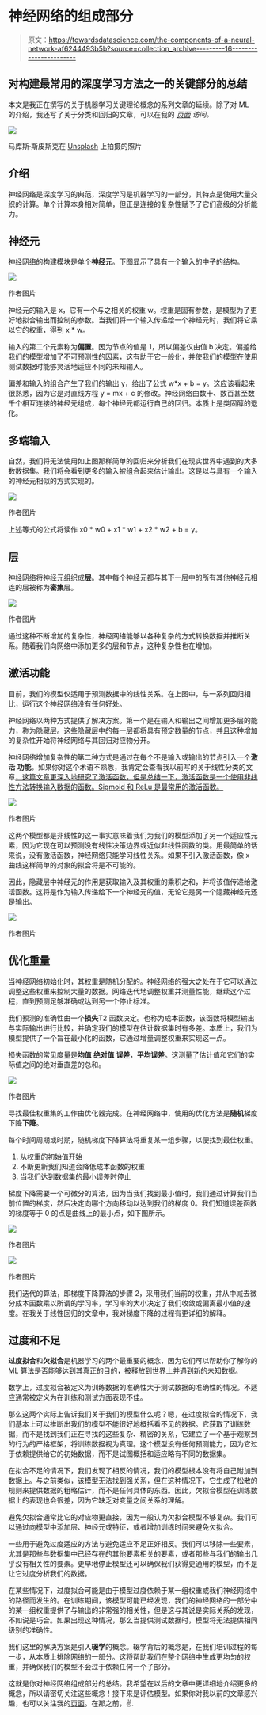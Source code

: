 # 神经网络的组成部分

> 原文：<https://towardsdatascience.com/the-components-of-a-neural-network-af6244493b5b?source=collection_archive---------16----------------------->

## 对构建最常用的深度学习方法之一的关键部分的总结

本文是我正在撰写的关于机器学习关键理论概念的系列文章的延续。除了对 ML 的介绍，我还写了关于分类和回归的文章，可以在我的 [*页面*](https://dhruva-krishna.medium.com/) *访问。*

![](img/19041989cd13c44b87eee8ed771dffef.png)

马库斯·斯皮斯克在 [Unsplash](https://unsplash.com/s/photos/neural-network?utm_source=unsplash&utm_medium=referral&utm_content=creditCopyText) 上拍摄的照片

## 介绍

神经网络是深度学习的典范，深度学习是机器学习的一部分，其特点是使用大量交织的计算。单个计算本身相对简单，但正是连接的复杂性赋予了它们高级的分析能力。

## 神经元

神经网络的构建模块是单个**神经元**。下图显示了具有一个输入的中子的结构。

![](img/0cd16551248e455774133ef66f6d710a.png)

作者图片

神经元的输入是 x，它有一个与之相关的权重 w。权重是固有参数，是模型为了更好地拟合输出而控制的参数。当我们将一个输入传递给一个神经元时，我们将它乘以它的权重，得到 x * w。

输入的第二个元素称为**偏置**。因为节点的值是 1，所以偏差仅由值 b 决定。偏差给我们的模型增加了不可预测性的因素，这有助于它一般化，并使我们的模型在使用测试数据时能够灵活地适应不同的未知输入。

偏差和输入的组合产生了我们的输出 y，给出了公式 w*x + b = y。这应该看起来很熟悉，因为它是对直线方程 y = mx + c 的修改。神经网络由数十、数百甚至数千个相互连接的神经元组成，每个神经元都运行自己的回归。本质上是类固醇的退化。

## 多端输入

自然，我们将无法使用如上图那样简单的回归来分析我们在现实世界中遇到的大多数数据集。我们将会看到更多的输入被组合起来估计输出。这是以与具有一个输入的神经元相似的方式实现的。

![](img/b77153e822839c2ca83ce1d41527ee73.png)

作者图片

上述等式的公式将读作 x0 * w0 + x1 * w1 + x2 * w2 + b = y。

## 层

神经网络将神经元组织成**层**。其中每个神经元都与其下一层中的所有其他神经元相连的层被称为**密集**层。

![](img/71221f949c19d4732a8f146ec6ff1903.png)

作者图片

通过这种不断增加的复杂性，神经网络能够以各种复杂的方式转换数据并推断关系。随着我们向网络中添加更多的层和节点，这种复杂性也在增加。

## 激活功能

目前，我们的模型仅适用于预测数据中的线性关系。在上图中，与一系列回归相比，运行这个神经网络没有任何好处。

神经网络以两种方式提供了解决方案。第一个是在输入和输出之间增加更多层的能力，称为隐藏层。这些隐藏层中的每一层都将具有预定数量的节点，并且这种增加的复杂性开始将神经网络与其回归对应物分开。

神经网络增加复杂性的第二种方式是通过在每个不是输入或输出的节点引入一个**激活** **功能**。如果你对这个术语不熟悉，我肯定会查看我以前写的关于线性分类的文章[，这篇文章更深入地研究了激活函数，但是总结一下，激活函数是一个使用非线性方法转换输入数据的函数。Sigmoid 和 ReLu 是最常用的激活函数。](/a-look-at-the-maths-behind-linear-classification-166e99a9e5fb)

![](img/2ee2fd9ad6d6cb245c6ee1c1069fec2e.png)

作者图片

这两个模型都是非线性的这一事实意味着我们为我们的模型添加了另一个适应性元素，因为它现在可以预测没有线性决策边界或近似非线性函数的类。用最简单的话来说，没有激活函数，神经网络只能学习线性关系。如果不引入激活函数，像 x 曲线这样简单的对象的拟合将是不可能的。

因此，隐藏层中神经元的作用是获取输入及其权重的乘积之和，并将该值传递给激活函数。这将是作为输入传递给下一个神经元的值，无论它是另一个隐藏神经元还是输出。

![](img/7361f4b4236638c4b31e0345590a8958.png)

作者图片

## 优化重量

当神经网络初始化时，其权重是随机分配的。神经网络的强大之处在于它可以通过调整这些权重来控制大量的数据。网络迭代地调整权重并测量性能，继续这个过程，直到预测足够准确或达到另一个停止标准。

我们预测的准确性由一个**损失**T2 函数决定。也称为成本函数，该函数将模型输出与实际输出进行比较，并确定我们的模型在估计数据集时有多差。本质上，我们为模型提供了一个旨在最小化的函数，它通过增量调整权重来实现这一点。

损失函数的常见度量是**均值** **绝对值** **误差**，**平均误差**。这测量了估计值和它们的实际值之间的绝对垂直差的总和。

![](img/d20b03e559902c4ceb8b4cfeffaf9413.png)

作者图片

寻找最佳权重集的工作由优化器完成。在神经网络中，使用的优化方法是**随机**梯度下降**下降**。

每个时间周期或时期，随机梯度下降算法将重复某一组步骤，以便找到最佳权重。

1.  从权重的初始值开始
2.  不断更新我们知道会降低成本函数的权重
3.  当我们达到数据集的最小误差时停止

梯度下降需要一个可微分的算法，因为当我们找到最小值时，我们通过计算我们当前位置的梯度，然后决定向哪个方向移动以达到我们的梯度 0。我们知道误差函数的梯度等于 0 的点是曲线上的最小点，如下图所示。

![](img/ae9d61afda7f30f821e18e779a133b36.png)

作者图片

![](img/31f28c9f70a557bfc11cbd1d59e0e2b8.png)

作者图片

我们迭代的算法，即梯度下降算法的步骤 2，采用我们当前的权重，并从中减去微分成本函数乘以所谓的学习率，学习率的大小决定了我们收敛或偏离最小值的速度。在我关于线性回归的文章中，我对梯度下降的过程有更详细的解释。

## 过度和不足

**过度拟合**和**欠拟合**是机器学习的两个最重要的概念，因为它们可以帮助你了解你的 ML 算法是否能够达到其真正的目的，被释放到世界上并遇到新的未知数据。

数学上，过度拟合被定义为训练数据的准确性大于测试数据的准确性的情况。不适应通常被定义为在训练和测试方面表现不佳。

那么这两个实际上告诉我们关于我们的模型什么呢？嗯，在过度拟合的情况下，我们基本上可以推断出我们的模型不能很好地概括看不见的数据。它获取了训练数据，而不是找到我们正在寻找的这些复杂、精密的关系，它建立了一个基于观察到的行为的严格框架，将训练数据视为真理。这个模型没有任何预测能力，因为它过于依赖提供给它的初始数据，而不是试图概括和适应略有不同的数据集。

在拟合不足的情况下，我们发现了相反的情况，我们的模型根本没有将自己附加到数据上。与之前类似，该模型无法找到强关系，但在这种情况下，它生成了松散的规则来提供数据的粗略估计，而不是任何具体的东西。因此，欠拟合模型在训练数据上的表现也会很差，因为它缺乏对变量之间关系的理解。

避免欠拟合通常比它的对应物更直接，因为一般认为欠拟合模型不够复杂。我们可以通过向模型中添加层、神经元或特征，或者增加训练时间来避免欠拟合。

一些用于避免过度适应的方法与避免适应不足正好相反。我们可以移除一些要素，尤其是那些与数据集中已经存在的其他要素相关的要素，或者那些与我们的输出几乎没有相关性的要素。更早地停止模型还可以确保我们获得更通用的模型，而不是让它过度分析我们的数据。

在某些情况下，过度拟合可能是由于模型过度依赖于某一组权重或我们神经网络中的路径而发生的。在训练期间，该模型可能已经发现，我们的神经网络的一部分中的某一组权重提供了与输出的非常强的相关性，但是这与其说是实际关系的发现，不如说是巧合。如果出现这种情况，那么当提供测试数据时，模型将无法提供相同级别的准确性。

我们这里的解决方案是引入**辍学**的概念。辍学背后的概念是，在我们培训过程的每一步，从本质上排除网络的一部分。这将帮助我们在整个网络中生成更均匀的权重，并确保我们的模型不会过于依赖任何一个子部分。

这就是你对神经网络组成部分的总结。我希望在以后的文章中更详细地介绍更多的概念，所以请密切关注这些概念！接下来是评估模型。如果你对我以前的文章感兴趣，也可以关注我的[页面](https://dhruva-krishna.medium.com/)。在那之前，✌️.